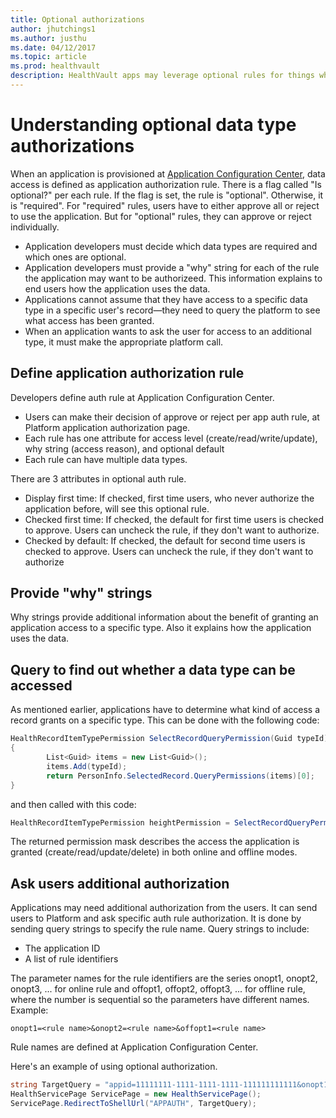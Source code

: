 ```yaml
---
title: Optional authorizations
author: jhutchings1
ms.author: justhu
ms.date: 04/12/2017
ms.topic: article
ms.prod: healthvault
description: HealthVault apps may leverage optional rules for things which users do not need to consent to. 
---
```


# Understanding optional data type authorizations

When an application is provisioned at [Application Configuration Center](https://config.healthvault-ppe.com), data access is defined as application authorization rule. There is a flag called "Is optional?" per each rule. If the flag is set, the rule is "optional". Otherwise, it is "required". For "required" rules, users have to either approve all or reject to use the application. But for "optional" rules, they can approve or reject individually.

-   Application developers must decide which data types are required and which ones are optional.
-   Application developers must provide a "why" string for each of the rule the application may want to be authorizeed. This information explains to end users how the application uses the data.
-   Applications cannot assume that they have access to a specific data type in a specific user's record—they need to query the platform to see what access has been granted.
-   When an application wants to ask the user for access to an additional type, it must make the appropriate platform call.

Define application authorization rule
-------------------------------------

Developers define auth rule at Application Configuration Center.

-   Users can make their decision of approve or reject per app auth rule, at Platform application authorization page.
-   Each rule has one attribute for access level (create/read/write/update), why string (access reason), and optional default
-   Each rule can have multiple data types.

There are 3 attributes in optional auth rule.

-   Display first time: If checked, first time users, who never authorize the application before, will see this optional rule.
-   Checked first time: If checked, the default for first time users is checked to approve. Users can uncheck the rule, if they don't want to authorize.
-   Checked by default: If checked, the default for second time users is checked to approve. Users can uncheck the rule, if they don't want to authorize

Provide "why" strings
---------------------

Why strings provide additional information about the benefit of granting an application access to a specific type. Also it explains how the application uses the data.

Query to find out whether a data type can be accessed
-----------------------------------------------------

As mentioned earlier, applications have to determine what kind of access a record grants on a specific type. This can be done with the following code:

```cs
HealthRecordItemTypePermission SelectRecordQueryPermission(Guid typeId)
{
        List<Guid> items = new List<Guid>();
        items.Add(typeId);
        return PersonInfo.SelectedRecord.QueryPermissions(items)[0];
} 
```
and then called with this code:

```cs
HealthRecordItemTypePermission heightPermission = SelectRecordQueryPermission(Height.TypeId);
```
The returned permission mask describes the access the application is granted (create/read/update/delete) in both online and offline modes.

Ask users additional authorization
----------------------------------

Applications may need additional authorization from the users. It can send users to Platform and ask specific auth rule authorization. It is done by sending query strings to specify the rule name. Query strings to include:

-   The application ID
-   A list of rule identifiers

The parameter names for the rule identifiers are the series onopt1, onopt2, onopt3, ... for online rule and offopt1, offopt2, offopt3, ... for offline rule, where the number is sequential so the parameters have different names.
Example:

```
onopt1=<rule name>&onopt2=<rule name>&offopt1=<rule name>
```

Rule names are defined at Application Configuration Center.

Here's an example of using optional authorization.

```cs
string TargetQuery = "appid=11111111-1111-1111-1111-111111111111&onopt1=name1&onopt2=name2";
HealthServicePage ServicePage = new HealthServicePage();
ServicePage.RedirectToShellUrl("APPAUTH", TargetQuery); 
```
